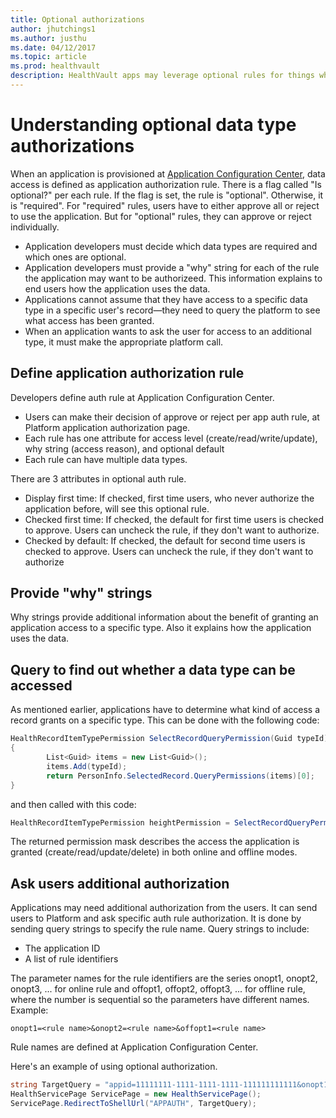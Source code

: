 ```yaml
---
title: Optional authorizations
author: jhutchings1
ms.author: justhu
ms.date: 04/12/2017
ms.topic: article
ms.prod: healthvault
description: HealthVault apps may leverage optional rules for things which users do not need to consent to. 
---
```


# Understanding optional data type authorizations

When an application is provisioned at [Application Configuration Center](https://config.healthvault-ppe.com), data access is defined as application authorization rule. There is a flag called "Is optional?" per each rule. If the flag is set, the rule is "optional". Otherwise, it is "required". For "required" rules, users have to either approve all or reject to use the application. But for "optional" rules, they can approve or reject individually.

-   Application developers must decide which data types are required and which ones are optional.
-   Application developers must provide a "why" string for each of the rule the application may want to be authorizeed. This information explains to end users how the application uses the data.
-   Applications cannot assume that they have access to a specific data type in a specific user's record—they need to query the platform to see what access has been granted.
-   When an application wants to ask the user for access to an additional type, it must make the appropriate platform call.

Define application authorization rule
-------------------------------------

Developers define auth rule at Application Configuration Center.

-   Users can make their decision of approve or reject per app auth rule, at Platform application authorization page.
-   Each rule has one attribute for access level (create/read/write/update), why string (access reason), and optional default
-   Each rule can have multiple data types.

There are 3 attributes in optional auth rule.

-   Display first time: If checked, first time users, who never authorize the application before, will see this optional rule.
-   Checked first time: If checked, the default for first time users is checked to approve. Users can uncheck the rule, if they don't want to authorize.
-   Checked by default: If checked, the default for second time users is checked to approve. Users can uncheck the rule, if they don't want to authorize

Provide "why" strings
---------------------

Why strings provide additional information about the benefit of granting an application access to a specific type. Also it explains how the application uses the data.

Query to find out whether a data type can be accessed
-----------------------------------------------------

As mentioned earlier, applications have to determine what kind of access a record grants on a specific type. This can be done with the following code:

```cs
HealthRecordItemTypePermission SelectRecordQueryPermission(Guid typeId)
{
        List<Guid> items = new List<Guid>();
        items.Add(typeId);
        return PersonInfo.SelectedRecord.QueryPermissions(items)[0];
} 
```
and then called with this code:

```cs
HealthRecordItemTypePermission heightPermission = SelectRecordQueryPermission(Height.TypeId);
```
The returned permission mask describes the access the application is granted (create/read/update/delete) in both online and offline modes.

Ask users additional authorization
----------------------------------

Applications may need additional authorization from the users. It can send users to Platform and ask specific auth rule authorization. It is done by sending query strings to specify the rule name. Query strings to include:

-   The application ID
-   A list of rule identifiers

The parameter names for the rule identifiers are the series onopt1, onopt2, onopt3, ... for online rule and offopt1, offopt2, offopt3, ... for offline rule, where the number is sequential so the parameters have different names.
Example:

```
onopt1=<rule name>&onopt2=<rule name>&offopt1=<rule name>
```

Rule names are defined at Application Configuration Center.

Here's an example of using optional authorization.

```cs
string TargetQuery = "appid=11111111-1111-1111-1111-111111111111&onopt1=name1&onopt2=name2";
HealthServicePage ServicePage = new HealthServicePage();
ServicePage.RedirectToShellUrl("APPAUTH", TargetQuery); 
```
